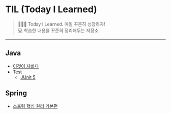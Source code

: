 # TIL (Today I Learned)
> 👨🏻‍💻 Today I Learned. 매일 꾸준히 성장하자!  
> 💻 학습한 내용을 꾸준히 정리해두는 저장소
---

## Java
- [이것이 자바다](./Java/이것이%20자바다/)
- Test
  - [JUnit 5](Java/Test/JUnit%205.md)
    
## Spring
- [스프링 핵심 원리 기본편](./Spring/스프링%20핵심%20원리%20기본편/)